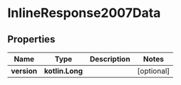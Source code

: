 
# InlineResponse2007Data

## Properties
Name | Type | Description | Notes
------------ | ------------- | ------------- | -------------
**version** | **kotlin.Long** |  |  [optional]



